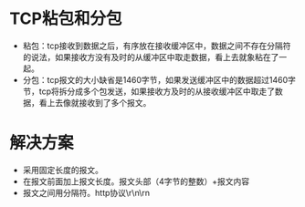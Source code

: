 # TCP粘包和分包

- 粘包：tcp接收到数据之后，有序放在接收缓冲区中，数据之间不存在分隔符的说法，如果接收方没有及时的从缓冲区中取走数据，看上去就象粘在了一起。
- 分包：tcp报文的大小缺省是1460字节，如果发送缓冲区中的数据超过1460字节，tcp将拆分成多个包发送，如果接收方及时的从接收缓冲区中取走了数据，看上去像就接收到了多个报文。

# 解决方案

- 采用固定长度的报文。
- 在报文前面加上报文长度。报文头部（4字节的整数）+报文内容
- 报文之间用分隔符。http协议\r\n\rn